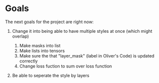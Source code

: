 # Goals

The next goals for the project are right now:

1. Change it into being able to have multiple styles at once (which might overlap)
    1. Make masks into list
    2. Make lists into tensors    
    3. Make sure the that "layer_mask" (label in Oliver's Code) is updated correctly    
    4. Change loss fuction to sum over loss function
    
2. Be able to seperate the style by layers
